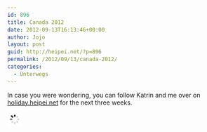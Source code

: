 ```yaml
---
id: 896
title: Canada 2012
date: 2012-09-13T16:13:46+00:00
author: Jojo
layout: post
guid: http://heipei.net/?p=896
permalink: /2012/09/13/canada-2012/
categories:
  - Unterwegs
---
```

In case you were wondering, you can follow Katrin and me over on [holiday.heipei.net](http://holiday.heipei.net) for the next three weeks.

<div class="img aligncenter">
<a href="https://secure.flickr.com/photos/heipei/7981684286/">
<img src="/images/ajax.gif" data-echo="https://farm9.staticflickr.com/8450/7981684286_e6f9e665cb_b.jpg" alt="Day 4: Squamish"  />
</a>
</div>
